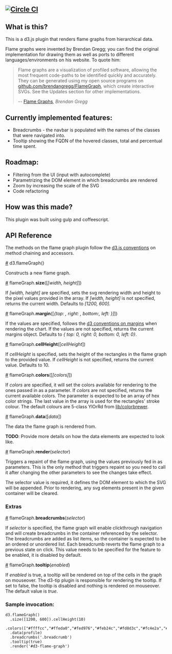 ## [![Circle CI](https://circleci.com/gh/cimi/d3-flame-graph/tree/master.svg?style=svg)](https://circleci.com/gh/cimi/d3-flame-graph/tree/master)

## What is this?

This is a d3.js plugin that renders flame graphs from hierarchical data.

Flame graphs were invented by Brendan Gregg; you can find the original implementation for drawing them as well as ports to different languages/environments on his website. To quote him:

> Flame graphs are a visualization of profiled software, allowing the most frequent code-paths to be identified quickly and accurately. They can be generated using my open source programs on [github.com/brendangregg/FlameGraph](http://github.com/brendangregg/FlameGraph), which create interactive SVGs. See the Updates section for other implementations.
>
> -- [Flame Graphs](http://www.brendangregg.com/flamegraphs.html), <cite>Brendan Gregg</cite>

## Currently implemented features:

* Breadcrumbs - the navbar is populated with the names of the classes that were navigated into.
* Tooltip showing the FQDN of the hovered classes, total and percentual time spent.

## Roadmap:

* Filtering from the UI (input with autocomplete)
* Parametrizing the DOM element in which breadcrumbs are rendered
* Zoom by increasing the scale of the SVG
* Code refactoring

## How was this made?

This plugin was built using gulp and coffeescript.

## API Reference

The methods on the flame graph plugin follow the [d3.js conventions](http://bost.ocks.org/mike/chart/) on method chaining and accessors.

<a href="#flameGraph">#</a> d3.flameGraph()

Constructs a new flame graph.

<a href="#size">#</a> flameGraph.__size__([_[width, height]_])

If _[width, height]_ are specified, sets the svg rendering width and height to the pixel values provided in the array. If _[width, height]_ is not specified, returns the current width. Defaults to _[1200, 600]_.

<a href="#margin">#</a> flameGraph.__margin__([_{top: , right: , bottom:, left: }]_])

If the values are specified, follows the [d3 conventions on margins](http://bl.ocks.org/mbostock/3019563) when rendering the chart. If the values are not specified, returns the current margins object. Defaults to _{ top: 0, right: 0, bottom: 0, left: 0}_.

<a href="#cellHeight">#</a> flameGraph.__cellHeight__([_cellHeight_])

If _cellHeight_ is specified, sets the height of the rectangles in the flame graph to the provided value. If _cellHeight_ is not specified, returns the current value. Defaults to 10.

<a href="#colors">#</a> flameGraph.__colors__([_[colors]_])

If _colors_ are specified, it will set the colors available for rendering to the ones passed in as a parameter. If _colors_ are not specified, returns the current available colors. The parameter is expected to be an array of hex color strings. The last value in the array is used for the rectangles' stroke colour. The default colours are 5-class YlOrRd from [lib/colorbrewer](http://colorbrewer2.org/).

<a href="#data">#</a> flameGraph.__data__([_data_])

The data the flame graph is rendered from.

__TODO__: Provide more details on how the data elements are expected to look like.

<a href="#render">#</a> flameGraph.__render__(_selector_)

Triggers a repaint of the flame graph, using the values previously fed in as parameters. This is the only method that triggers repaint so you need to call it after changing the other parameters to see the changes take effect.

The selector value is required, it defines the DOM element to which the SVG will be appended. Prior to rendering, any svg elements present in the given container will be cleared.

### Extras

<a href="#breadcrumbs">#</a> flameGraph.__breadcrumbs__(_selector_)

If _selector_ is specified, the flame graph will enable clickthrough navigation and will create breadcrumbs in the container referenced by the selector. The breadcrumbs are added as list items, so the container is expected to be an ordered or unordered list. Each breadcrumb reverts the flame graph to a previous state on click. This value needs to be specified for the feature to be enabled, it is disabled by default.

<a href="#tooltip">#</a> flameGraph.__tooltip__(_enabled_)

If _enabled_ is true, a tooltip will be rendered on top of the cells in the graph on mouseover. The d3-tip plugin is responsible for rendering the tooltip. If set to false, the tooltip is disabled and nothing is rendered on mouseover. The default value is _true_.

### Sample invocation:

```
d3.flameGraph()
  .size([1200, 600]).cellHeight(10)
  .colors(["#ffffcc","#ffeda0","#fed976","#feb24c","#fd8d3c","#fc4e2a","#e31a1c","#bd0026"])
  .data(profile)
  .breadcrumbs('.breadcrumb')
  .tooltip(true)
  .render('#d3-flame-graph')
```
